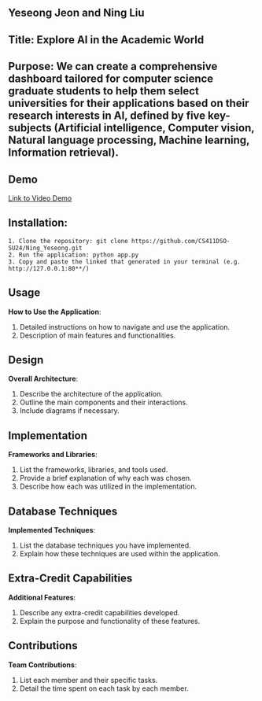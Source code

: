 ## Yeseong Jeon and Ning Liu

## Title: Explore AI in the Academic World

## Purpose: We can create a comprehensive dashboard tailored for computer science graduate students to help them select universities for their applications based on their research interests in AI, defined by five key-subjects (Artificial intelligence, Computer vision, Natural language processing, Machine learning, Information retrieval).

## Demo
[Link to Video Demo](#)  

## Installation:
    1. Clone the repository: git clone https://github.com/CS411DSO-SU24/Ning_Yeseong.git
    2. Run the application: python app.py
    3. Copy and paste the linked that generated in your terminal (e.g. http://127.0.0.1:80**/)

## Usage
**How to Use the Application**:
1. Detailed instructions on how to navigate and use the application.
2. Description of main features and functionalities.

## Design
**Overall Architecture**:
1. Describe the architecture of the application.
2. Outline the main components and their interactions.
3. Include diagrams if necessary.

## Implementation
**Frameworks and Libraries**:
1. List the frameworks, libraries, and tools used.
2. Provide a brief explanation of why each was chosen.
3. Describe how each was utilized in the implementation.

## Database Techniques
**Implemented Techniques**:
1. List the database techniques you have implemented.
2. Explain how these techniques are used within the application.

## Extra-Credit Capabilities
**Additional Features**:
1. Describe any extra-credit capabilities developed.
2. Explain the purpose and functionality of these features.

## Contributions
**Team Contributions**:
1. List each member and their specific tasks.
2. Detail the time spent on each task by each member.
